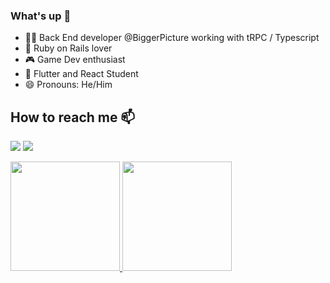 <link rel="stylesheet" href="https://cdn.jsdelivr.net/gh/devicons/devicon@v2.13.0/devicon.min.css">

### What's up 👋
- 👨‍💻  Back End developer @BiggerPicture working with tRPC / Typescript
- 💎  Ruby on Rails lover
- 🎮  Game Dev enthusiast
- 📱  Flutter and React Student
- 😄  Pronouns: He/Him

<!--## Languages 
<i class="devicon-ruby-plain-wordmark colored"></i>
<i class="devicon-flutter-plain colored"></i>
<i class="devicon-react-original-wordmark colored"></i>
<i class="devicon-csharp-plain-wordmark colored"></i>
<i class="devicon-unity-original-wordmark colored"></i> -->

## How to reach me 📫
<a href="mailto:mateussenne@gmail.com"><img src="https://camo.githubusercontent.com/927d6b3961fa048ff7303daf291cb5869dfa25018997cf8c1373c2f6a85b1458/68747470733a2f2f696d672e736869656c64732e696f2f62616467652f2d476d61696c2d2532333333333f7374796c653d666f722d7468652d6261646765266c6f676f3d676d61696c266c6f676f436f6c6f723d7768697465" data-canonical-src="https://img.shields.io/badge/-Gmail-%23333?style=for-the-badge&amp;logo=gmail&amp;logoColor=white" style="max-width:100%;"></a>
<a href="https://www.linkedin.com/in/mateussenne/" rel="nofollow"><img src="https://camo.githubusercontent.com/c00f87aeebbec37f3ee0857cc4c20b21fefde8a96caf4744383ebfe44a47fe3f/68747470733a2f2f696d672e736869656c64732e696f2f62616467652f2d4c696e6b6564496e2d2532333030373742353f7374796c653d666f722d7468652d6261646765266c6f676f3d6c696e6b6564696e266c6f676f436f6c6f723d7768697465" data-canonical-src="https://img.shields.io/badge/-LinkedIn-%230077B5?style=for-the-badge&amp;logo=linkedin&amp;logoColor=white" style="max-width:100%;"></a>

<div>
    <a href="https://github.com/mateussenne"> 
        <img height="175rem" src="https://github-readme-stats.vercel.app/api?username=mateussenne&show_icons=true&theme=dracula">
        <img height="175rem" src="https://github-readme-stats.vercel.app/api/top-langs/?username=mateussenne&layout=compact&theme=dracula">
    </a>
</div>
<br/>
